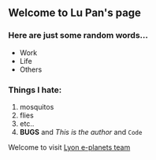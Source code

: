 ## Welcome to Lu Pan's page

### Here are just some random words...

- Work
- Life
- Others

### Things I hate:
1. mosquitos
2. flies
3. etc..
4. **BUGS** and _This is the author_ and `Code` 

Welcome to visit [Lyon e-planets team](http://eplanets.univ-lyon1.fr)
